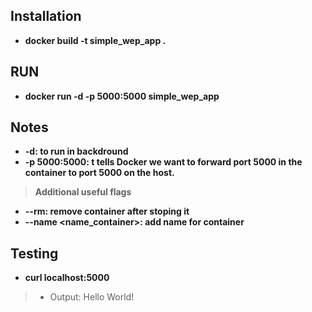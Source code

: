 ## Installation

* **docker build -t simple_wep_app .**

## RUN

* **docker run -d -p 5000:5000 simple_wep_app**

## Notes

* **-d: to run in backdround**
* **-p 5000:5000: t tells Docker we want to forward port 5000 in the container to port 5000 on the host.**

> **Additional useful flags**
* **--rm: remove container after stoping it**
* **--name <name_container>: add name for container**

## Testing

* **curl localhost:5000**
> * Output: Hello World!